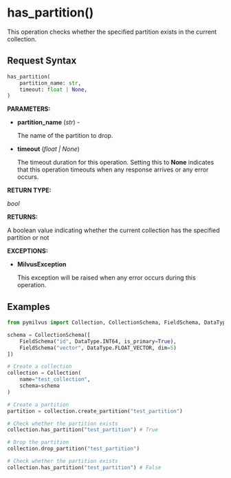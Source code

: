 
# has_partition()

This operation checks whether the specified partition exists in the current collection.

## Request Syntax

```python
has_partition(
    partition_name: str, 
    timeout: float | None,
)
```

__PARAMETERS:__

- __partition_name__ (_str_) -

    The name of the partition to drop.

- __timeout__ (_float _|_ None_)  

    The timeout duration for this operation. Setting this to __None__ indicates that this operation timeouts when any response arrives or any error occurs.

__RETURN TYPE:__

_bool_

__RETURNS:__

A boolean value indicating whether the current collection has the specified partition or not

__EXCEPTIONS:__

- __MilvusException__

    This exception will be raised when any error occurs during this operation.

## Examples

```python
from pymilvus import Collection, CollectionSchema, FieldSchema, DataType

schema = CollectionSchema([
    FieldSchema("id", DataType.INT64, is_primary=True),
    FieldSchema("vector", DataType.FLOAT_VECTOR, dim=5)
])

# Create a collection
collection = Collection(
    name="test_collection",
    schema=schema
)

# Create a partition
partition = collection.create_partition("test_partition")

# Check whether the partition exists
collection.has_partition("test_partition") # True

# Drop the partition
collection.drop_partition("test_partition")

# Check whether the partition exists
collection.has_partition("test_partition") # False
```


